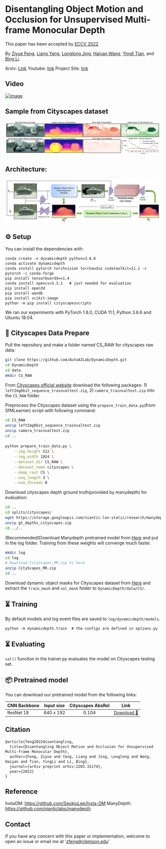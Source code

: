 # Disentangling Object Motion and Occlusion for Unsupervised Multi-frame Monocular Depth

This paper has been accepted by [ECCV 2022](https://eccv2022.ecva.net/)

By [Ziyue Feng](https://ziyue.cool), [Liang Yang](https://ericlyang.github.io/), [Longlong Jing](https://longlong-jing.github.io/), [Haiyan Wang](https://haiyan-chris-wang.github.io/), [Yingli Tian](https://www.ccny.cuny.edu/profiles/yingli-tian), and [Bing Li](https://www.clemson.edu/cecas/departments/automotive-engineering/people/li.html).

Arxiv: [Link](https://arxiv.org/abs/2203.15174)
Youtube: [link](https://youtu.be/Gg6pLvFDdc4)
Project Site: [link](https://sites.google.com/view/dynamicdepth)

## Video
[![image](https://user-images.githubusercontent.com/21237230/183265409-7e50b1f2-30b2-4df6-8c07-25bd7a005112.png)](https://youtu.be/Gg6pLvFDdc4)

## Sample from Cityscapes dataset
![teaser.png](assets/teaser.png)

## Architecture:

![Architecture.png](assets/Architecture.png)

## ⚙️ Setup

You can install the dependencies with:

```shell
conda create -n dynamicdepth python=3.6.6
conda activate dynamicdepth
conda install pytorch torchvision torchaudio cudatoolkit=11.1 -c pytorch -c conda-forge
pip install tensorboardX==1.4
conda install opencv=3.3.1   # just needed for evaluation
pip install open3d
pip install wandb
pip install scikit-image
python -m pip install cityscapesscripts
```

We ran our experiments with PyTorch 1.8.0, CUDA 11.1, Python 3.6.6 and Ubuntu 18.04.

## 💾 Cityscapes Data Prepare

Pull the repository and make a folder named CS_RAW for cityscapes raw data:

```bash
git clone https://github.com/AutoAILab/DynamicDepth.git
cd DynamicDepth
cd data
mkdir CS_RAW
```

From [Cityscapes official website](https://www.cityscapes-dataset.com/) download the following packages: 1) `leftImg8bit_sequence_trainvaltest.zip`, 2) `camera_trainvaltest.zip` into the `CS_RAW` folder.

Preprocess the Cityscapes dataset using the `prepare_train_data.py`(from SfMLearner) script with following command:

```bash
cd CS_RAW
unzip leftImg8bit_sequence_trainvaltest.zip
unzip camera_trainvaltest.zip
cd ..

python prepare_train_data.py \
    --img_height 512 \
    --img_width 1024 \
    --dataset_dir CS_RAW \
    --dataset_name cityscapes \
    --dump_root CS \
    --seq_length 3 \
    --num_threads 8
```

Download cityscapes depth ground truth(provided by manydepth) for evaluation:
```bash
cd ..
cd splits/cityscapes/
wget https://storage.googleapis.com/niantic-lon-static/research/manydepth/gt_depths_cityscapes.zip
unzip gt_depths_cityscapes.zip
cd ../..
```

(Recommended)Download Manydepth pretrained model from [Here](https://drive.google.com/file/d/1Itlz4J5Wp45KV06yBnDsp06Opw-BC8Go/view?usp=sharing) and put in the log folder. Training from these weights will converge much faster.
```bash
mkdir log
cd log
# Download CityScapes_MR.zip to here 
unzip CityScapes_MR.zip
cd ..
```

Download dynamic object masks for Cityscapes dataset from [Here](https://drive.google.com/file/d/1cUCi5piNhpvli_rsKrh01eSvv6okrNvG/view?usp=sharing) and extract the `train_mask` and `val_mask` folder to `DynamicDepth/data/CS/`.

## ⏳ Training

By default models and log event files are saved to `log/dynamicdepth/models`.

```shell
python -m dynamicdepth.train  # the configs are defined in options.py
```

## ⏳ Evaluating

`val()` function in the trainer.py evaluates the model on Cityscapes testing set.

## 📦 Pretrained model

You can download our pretrained model from the following links:

| CNN Backbone      | Input size  | Cityscapes AbsRel | Link                                                               |
|-------------------|-------------|:-----------------------------------:|----------------------------------------------------------------------------------------------|
| ResNet 18         | 640 x 192   |      0.104         | [Download 🔗](https://drive.google.com/file/d/1k3-7nki-v6k111wBZ-7pQNVU8QU7Nemx/view?usp=sharing)           |

## Citation

```
@article{feng2022disentangling,
  title={Disentangling Object Motion and Occlusion for Unsupervised Multi-frame Monocular Depth},
  author={Feng, Ziyue and Yang, Liang and Jing, Longlong and Wang, Haiyan and Tian, YingLi and Li, Bing},
  journal={arXiv preprint arXiv:2203.15174},
  year={2022}
}
```

## Reference

InstaDM: https://github.com/SeokjuLee/Insta-DM
ManyDepth: https://github.com/nianticlabs/manydepth

## Contact

If you have any concern with this paper or implementation, welcome to open an issue or email me at 'zfeng@clemson.edu'
